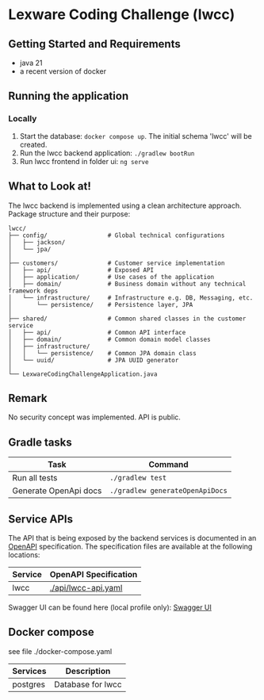 # Lexware Coding Challenge (lwcc)

## Getting Started and Requirements

* java 21
* a recent version of docker

## Running the application

### Locally

1. Start the database: `docker compose up`. The initial schema 'lwcc' will be created.
2. Run the lwcc backend application: `./gradlew bootRun`
3. Run lwcc frontend in folder ui: `ng serve`

## What to Look at!

The lwcc backend is implemented using a clean architecture approach.
Package structure and their purpose:

```
lwcc/
├── config/                 # Global technical configurations
│   ├── jackson/
│   └── jpa/
│
├── customers/              # Customer service implementation
│   ├── api/                # Exposed API
│   ├── application/        # Use cases of the application
│   ├── domain/             # Business domain without any technical framework deps
│   └── infrastructure/     # Infrastructure e.g. DB, Messaging, etc.
│       └── persistence/    # Persistence layer, JPA
│
├── shared/                 # Common shared classes in the customer service
│   ├── api/                # Common API interface
│   ├── domain/             # Common domain model classes
│   ├── infrastructure/
│   │   └── persistence/    # Common JPA domain class
│   └── uuid/               # JPA UUID generator
│
└── LexwareCodingChallengeApplication.java
```

## Remark

No security concept was implemented. API is public.

## Gradle tasks

| Task                       | Command                          |
|----------------------------|----------------------------------|
| Run all tests              | `./gradlew test`                 |
| Generate OpenApi docs      | `./gradlew generateOpenApiDocs`  |


## Service APIs

The API that is being exposed by the backend services is documented in an [OpenAPI](https://www.openapis.org/) specification.
The specification files are available at the following locations:

| Service | OpenAPI Specification                      |
|---------|--------------------------------------------|
| lwcc    | [./api/lwcc-api.yaml](./api/lwcc-api.yaml) |

Swagger UI can be found here (local profile only): [Swagger UI](http://localhost:8001/api/swagger-ui/index.html)


## Docker compose

see file ./docker-compose.yaml

| Services    | Description       |
|-------------|-------------------|
| postgres    | Database for lwcc |
